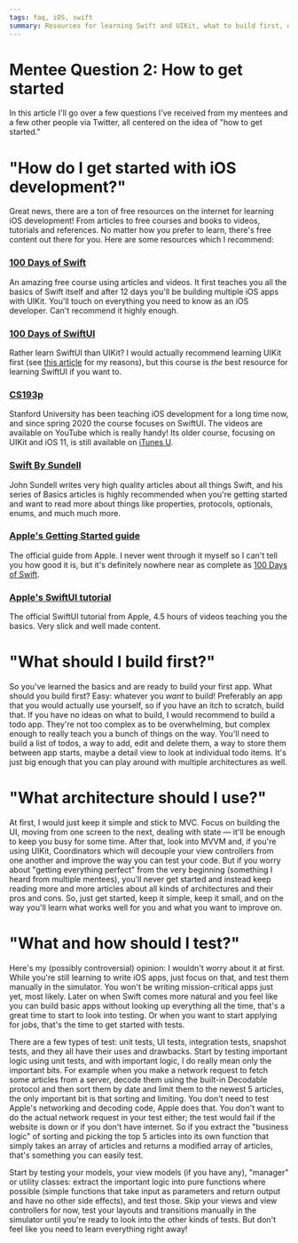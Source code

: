 ```yaml
---
tags: faq, iOS, swift
summary: Resources for learning Swift and UIKit, what to build first, opinions on Unit Testing, and more.
---
```


# Mentee Question 2: How to get started
In this article I'll go over a few questions I've received from my mentees and a few other people via Twitter, all centered on the idea of "how to get started."

# "How do I get started with iOS development?"
Great news, there are a ton of free resources on the internet for learning iOS development! From articles to free courses and books to videos, tutorials and references. No matter how you prefer to learn, there's free content out there for you. Here are some resources which I recommend:

### [100 Days of Swift](https://www.hackingwithswift.com/100)
An amazing free course using articles and videos. It first teaches you all the basics of Swift itself and after 12 days you'll be building multiple iOS apps with UIKit. You'll touch on everything you need to know as an iOS developer. Can't recommend it highly enough.

### [100 Days of SwiftUI](https://www.hackingwithswift.com/100/swiftui)
Rather learn SwiftUI than UIKit? I would actually recommend learning UIKit first (see [this article](/articles/2021/faq-uikit-vs-swiftui/) for my reasons), but this course is *the* best resource for learning SwiftUI if you want to.

### [CS193p](https://cs193p.sites.stanford.edu)
Stanford University has been teaching iOS development for a long time now, and since spring 2020 the course focuses on SwiftUI. The videos are available on YouTube which is really handy! Its older course, focusing on UIKit and iOS 11, is still available on [iTunes U](https://itunes.apple.com/us/course/developing-ios-11-apps-with-swift/id1309275316).

### [Swift By Sundell](https://swiftbysundell.com/basics/#filter)
John Sundell writes very high quality articles about all things Swift, and his series of Basics articles is highly recommended when you're getting started and want to read more about things like properties, protocols, optionals, enums, and much much more.

### [Apple's Getting Started guide](https://developer.apple.com/library/archive/referencelibrary/GettingStarted/DevelopiOSAppsSwift/index.html)
The official guide from Apple. I never went through it myself so I can't tell you how good it is, but it's definitely nowhere near as complete as [100 Days of Swift](https://www.hackingwithswift.com/100).

### [Apple's SwiftUI tutorial](https://developer.apple.com/tutorials/SwiftUI)
The official SwiftUI tutorial from Apple, 4.5 hours of videos teaching you the basics. Very slick and well made content.

# "What should I build first?"
So you've learned the basics and are ready to build your first app. What should you build first? Easy: whatever you *want* to build! Preferably an app that you would actually use yourself, so if you have an itch to scratch, build that. If you have no ideas on what to build, I would recommend to build a todo app. They're not too complex as to be overwhelming, but complex enough to really teach you a bunch of things on the way. You'll need to build a list of todos, a way to add, edit and delete them, a way to store them between app starts, maybe a detail view to look at individual todo items. It's just big enough that you can play around with multiple architectures as well.

# "What architecture should I use?"
At first, I would just keep it simple and stick to MVC. Focus on building the UI, moving from one screen to the next, dealing with state — it'll be enough to keep you busy for some time. After that, look into MVVM and, if you're using UIKit, Coordinators which will decouple your view controllers from one another and improve the way you can test your code. But if you worry about "getting everything perfect" from the very beginning (something I heard from multiple mentees), you'll never get started and instead keep reading more and more articles about all kinds of architectures and their pros and cons. So, just get started, keep it simple, keep it small, and on the way you'll learn what works well for you and what you want to improve on.

# "What and how should I test?"
Here's my (possibly controversial) opinion: I wouldn't worry about it at first. While you're still learning to write iOS apps, just focus on that, and test them manually in the simulator. You won't be writing mission-critical apps just yet, most likely. Later on when Swift comes more natural and you feel like you can build basic apps without looking up everything all the time, that's a great time to start to look into testing. Or when you want to start applying for jobs, that's the time to get started with tests.

There are a few types of test: unit tests, UI tests, integration tests, snapshot tests, and they all have their uses and drawbacks. Start by testing important logic using unit tests, and with important logic, I do really mean only the important bits. For example when you make a network request to fetch some articles from a server, decode them using the built-in Decodable protocol and then sort them by date and limit them to the newest 5 articles, the only important bit is that sorting and limiting. You don't need to test Apple's networking and decoding code, Apple does that. You don't want to do the actual network request in your test either; the test would fail if the website is down or if you don't have internet. So if you extract the "business logic" of sorting and picking the top 5 articles into its own function that simply takes an array of articles and returns a modified array of articles, that's something you can easily test.

Start by testing your models, your view models (if you have any), "manager" or utility classes: extract the important logic into pure functions where possible (simple functions that take input as parameters and return output and have no other side effects), and test those. Skip your views and view controllers for now, test your layouts and transitions manually in the simulator until you're ready to look into the other kinds of tests. But don't feel like you need to learn everything right away!
